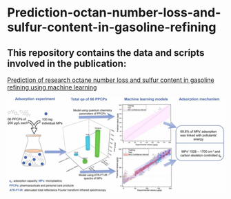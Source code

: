# Prediction-octan-number-loss-and-sulfur-content-in-gasoline-refining

## This repository contains the data and scripts involved in the publication:
[Prediction of research octane number loss and sulfur content in gasoline refining using machine learning](https://www.sciencedirect.com/science/article/pii/S0360544222017261)
<div align="center">
  <img src="https://github.com/Yao-Jingjing/Predicting-adsorption-PPCPs-microplastics/blob/main/data/1-s2.0-S0304389423012463-ga1_lrg.jpg">
</div>
